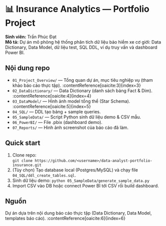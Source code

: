 # 📊 Insurance Analytics — Portfolio Project
**Sinh viên:** Trần Phúc Đạt  
**Mô tả:** Dự án mô phỏng hệ thống phân tích dữ liệu bảo hiểm xe cơ giới: Data Dictionary, Data Model, dữ liệu test, SQL DDL, ví dụ truy vấn và dashboard Power BI.

## Nội dung repo
- `01_Project_Overview/` — Tổng quan dự án, mục tiêu nghiệp vụ (tham khảo báo cáo thực tập). :contentReference[oaicite:3]{index=3}
- `02_DataDictionary/` — Data Dictionary (danh sách bảng Fact & Dim). :contentReference[oaicite:4]{index=4}
- `03_DataModel/` — Hình ảnh model tổng thể (Star Schema). :contentReference[oaicite:5]{index=5}
- `04_SQL/` — DDL tạo bảng + sample queries.
- `05_SampleData/` — Script Python sinh dữ liệu demo & CSV mẫu.
- `06_PowerBI/` — File .pbix (dashboard demo).
- `07_Reports/` — Hình ảnh screenshot của báo cáo đã làm.

## Quick start
1. Clone repo:  
   `git clone https://github.com/<username>/data-analyst-portfolio-insurance.git`
2. (Tùy chọn) Tạo database local (Postgres/MySQL) và chạy file `04_SQL/ddl_create_tables.sql`.
3. Sinh dữ liệu demo: `python 05_SampleData/generate_sample_data.py`
4. Import CSV vào DB hoặc connect Power BI tới CSV rồi build dashboard.

## Nguồn
Dự án dựa trên nội dung báo cáo thực tập (Data Dictionary, Data Model, templates báo cáo). :contentReference[oaicite:6]{index=6}
